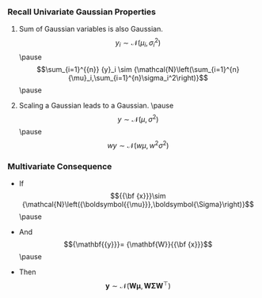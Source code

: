 <!--frame start-->
### Recall Univariate Gaussian Properties

1.  Sum of Gaussian variables is also Gaussian.
    $${y}_i \sim {\mathcal{N}\left({\mu}_i,\sigma_i^2\right)}$$\pause
    $$\sum_{i=1}^{{n}} {y}_i \sim {\mathcal{N}\left(\sum_{i=1}^{n}{\mu}_i,\sum_{i=1}^{n}\sigma_i^2\right)}$$\pause

2.  Scaling a Gaussian leads to a Gaussian. \pause
    $${y}\sim {\mathcal{N}\left({\mu},\sigma^2\right)}$$\pause
    $${w}{y}\sim {\mathcal{N}\left({w}{\mu},{w}^2 \sigma^2\right)}$$

<!--frame end-->
<!--frame start-->
### Multivariate Consequence

-   If
    $${{\bf {x}}}\sim {\mathcal{N}\left({\boldsymbol{{\mu}}},\boldsymbol{\Sigma}\right)}$$\pause

-   And $${\mathbf{{y}}}= {\mathbf{W}}{{\bf {x}}}$$\pause

-   Then
    $${\mathbf{{y}}}\sim {\mathcal{N}\left({\mathbf{W}}{\boldsymbol{{\mu}}},{\mathbf{W}}\boldsymbol{\Sigma}{\mathbf{W}}^\top\right)}$$

<!--frame end-->

